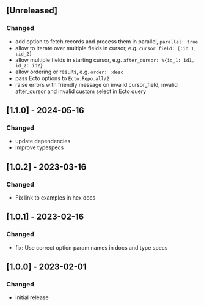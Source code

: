 ## [Unreleased]
### Changed
- add option to fetch records and process them in parallel, `parallel: true`
- allow to iterate over multiple fields in cursor, e.g. `cursor_field: [:id_1, :id_2]`
- allow multiple fields in starting cursor, e.g. `after_cursor: %{id_1: id1, id_2: id2}`
- allow ordering or results, e.g. `order: :desc`
- pass Ecto options to `Ecto.Repo.all/2`
- raise errors with friendly message on invalid cursor_field, invalid after_cursor and invalid custom select in Ecto query

## [1.1.0] - 2024-05-16
### Changed
- update dependencies
- improve typespecs

## [1.0.2] - 2023-03-16
### Changed
- Fix link to examples in hex docs

## [1.0.1] - 2023-02-16
### Changed
- fix: Use correct option param names in docs and type specs

## [1.0.0] - 2023-02-01
### Changed
- initial release
